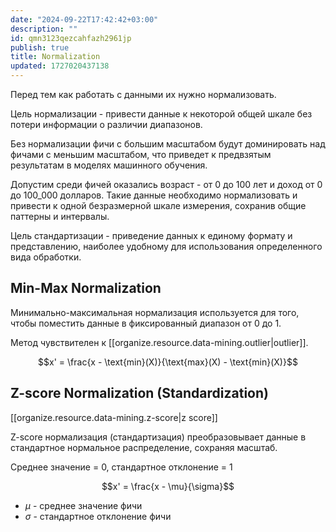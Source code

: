 ```yaml
---
date: "2024-09-22T17:42:42+03:00"
description: ""
id: qmn3123qezcahfazh2961jp
publish: true
title: Normalization
updated: 1727020437138
---
```


Перед тем как работать с данными их нужно нормализовать.

Цель нормализации - привести данные к некоторой общей шкале без потери информации о различии диапазонов.

Без нормализации фичи с большим масштабом будут доминировать над фичами с меньшим масштабом, что приведет к предвзятым результатам в моделях машинного обучения.

Допустим среди фичей оказались возраст - от 0 до 100 лет и доход от 0 до 100_000 долларов.
Такие данные необходимо нормализовать и привести к одной безразмерной шкале измерения, сохранив общие паттерны и интервалы.

Цель стандартизации - приведение данных к единому формату и представлению, наиболее удобному для использования определенного вида обработки.

## Min-Max Normalization

Минимально-максимальная нормализация используется для того, чтобы поместить данные в фиксированный диапазон от 0 до 1.

Метод чувствителен к [[organize.resource.data-mining.outlier|outlier]].

$$x' = \frac{x - \text{min}(X)}{\text{max}(X) - \text{min}(X)}$$


## Z-score Normalization (Standardization)

[[organize.resource.data-mining.z-score|z score]]

Z-score нормализация (стандартизация) преобразовывает данные в стандартное нормальное распределение, сохраняя масштаб. 

Среднее значение = 0, стандартное отклонение = 1

$$x' = \frac{x - \mu}{\sigma}$$

- $\mu$ - среднее значение фичи
- $\sigma$ - стандартное отклонение фичи
